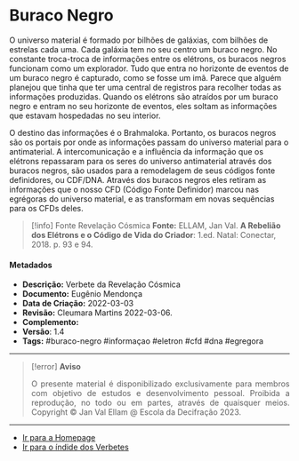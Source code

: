 # Buraco Negro

O universo material é formado por bilhões de galáxias, com bilhões de estrelas cada uma. Cada galáxia tem no seu centro um buraco negro. No constante troca-troca de informações entre os elétrons, os buracos negros funcionam como um explorador. Tudo que entra no horizonte de eventos de um buraco negro é capturado, como se fosse um imã. Parece que alguém planejou que tinha que ter uma central de registros para recolher todas as informações produzidas. Quando os elétrons são atraídos por um buraco negro e entram no seu horizonte de eventos, eles soltam as informações que estavam hospedadas no seu interior. 

O destino das informações é o Brahmaloka. Portanto, os buracos negros são os portais por onde as informações passam do universo material para o antimaterial. A intercomunicação e a influência da informação que os elétrons repassaram para os seres do universo antimaterial através dos buracos negros, são usados para a remodelagem de seus códigos fonte definidores, ou CDF/DNA. Através dos buracos negros eles retiram as informações que o nosso CFD (Código Fonte Definidor) marcou nas egrégoras do universo material, e as transformam em novas sequências para os CFDs deles. 

> [!info] Fonte Revelação Cósmica
> **Fonte:** ELLAM, Jan Val. **A Rebelião dos Elétrons e o Código de Vida do Criador**: 1.ed. Natal: Conectar, 2018. p. 93 e 94. 

#### Metadados

- **Descrição:** Verbete da Revelação Cósmica
- **Documento:** Eugênio Mendonça 
- **Data de Criação:** 2022-03-03
- **Revisão:** Cleumara Martins 2022-03-06.
- **Complemento:** 
- **Versão**: 1.4 
- **Tags:** #buraco-negro #informaçao #eletron #cfd #dna #egregora

---
> [!error] **Aviso**
> <p align="justify">O presente material é disponibilizado exclusivamente para membros com objetivo de estudos e desenvolvimento pessoal. Proibida a reprodução, no todo ou em partes, através de quaisquer meios. Copyright © Jan Val Ellam @ Escola da Decifração 2023. </p>

---
- [Ir para a Homepage](Homepage.canvas)
- [Ir para o índide dos Verbetes](ÍNDIDE%20GERAL%20DOS%20VERBETES.canvas)


